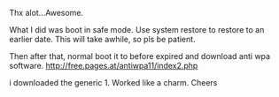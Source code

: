Thx alot...Awesome.  
  
What I did was boot in safe mode. Use system restore to restore to an earlier date. This will take awhile, so pls be patient.  
  
Then after that, normal boot it to before expired and download anti wpa software. http://free.pages.at/antiwpa11/index2.php  
  
i downloaded the generic 1. Worked like a charm. Cheers